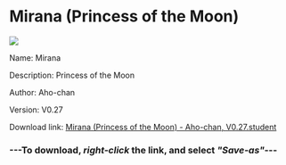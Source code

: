 # Mirana (Princess of the Moon)

<img src = "https://raw.githubusercontent.com/Arbiter1223/Koukou-Gurashi-Custom-Students/master/Students/Files/Mirana%20(Princess%20of%20the%20Moon).png">

Name: Mirana

Description: Princess of the Moon

Author: Aho-chan

Version: V0.27

Download link: <a href="https://raw.githubusercontent.com/Arbiter1223/Koukou-Gurashi-Custom-Students/master/Students/Files/Mirana%20(Princess%20of%20the%20Moon)%20-%20Aho-chan%2C%20V0.27.student">Mirana (Princess of the Moon) - Aho-chan, V0.27.student</a>

### ---**To download, _right-click_ the link, and select _"Save-as"_**---

